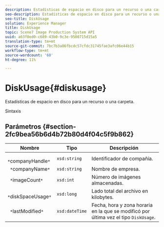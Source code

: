```yaml
---
description: Estadísticas de espacio en disco para un recurso o una carpeta.
seo-description: Estadísticas de espacio en disco para un recurso o una carpeta.
seo-title: DiskUsage
solution: Experience Manager
title: DiskUsage
topic: Scene7 Image Production System API
uuid: a63f0ed0-c689-43b0-9c3e-9500715d15a5
translation-type: tm+mt
source-git-commit: 7bc7b3a86fbcdc57cfdc31745fae3afc06e44b15
workflow-type: tm+mt
source-wordcount: '60'
ht-degree: 11%

---
```



# DiskUsage{#diskusage}

Estadísticas de espacio en disco para un recurso o una carpeta.

Sintaxis

## Parámetros {#section-2fc9bea56b6d4b72b80d4f04c5f9b862}

| Nombre | Tipo | Descripción |
|---|---|---|
| ` *`companyHandle`*` | `xsd:string` | Identificador de compañía. |
| ` *`companyName`*` | `xsd:string` | Nombre de empresa. |
| ` *`imageCount`*` | `xsd:int` | Número de imágenes almacenadas. |
| ` *`diskSpaceUsage`*` | `xsd:long` | Lado total del archivo en kilobytes. |
| ` *`lastModified`*` | `xsd:dateTime` | Fecha, hora y zona horaria en la que se modificó por última vez el tipo `DiskUsage`. |

